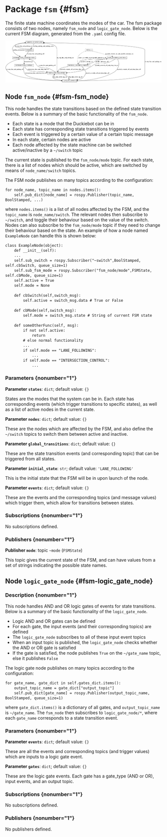 # Package `fsm` {#fsm}

The finite state machine coordinates the modes of the car. The fsm package consists of two nodes, namely `fsm_node` and `logic_gate_node`. Below is the current FSM diagram, generated from the `.yaml` config file.

![FSM diagram](fsm_default.png) 

## Node `fsm_node` {#fsm-fsm_node}

This node handles the state transitions based on the defined state transition events. Below is a summary of the basic functionality of the `fsm_node`.

* Each state is a mode that the Duckiebot can be in
* Each state has corresponding state transitions triggered by events
* Each event is triggered by a certain value of a certain topic message
* In each state, certain nodes are active
* Each node affected by the state machine can be switched active/inactive by a `~/switch` topic

The current state is published to the `fsm_node/mode` topic. For each state, there is a list of nodes which should be active, which are switched by means of `node_name/switch` topics.

The FSM node publishes on many topics according to the configuration:

    for node_name, topic_name in nodes.items():
        self.pub_dict[node_name] = rospy.Publisher(topic_name, BoolStamped, ...)

where `nodes.items()` is a list of all nodes affected by the FSM, and the `topic_name` is `node_name/switch`. The relevant nodes then subscribe to `~/switch`, and toggle their behaviour based on the value of the switch. Nodes can also subscribe to the `fsm_node/mode` topic if they need to change their behaviour based on the state. An example of how a node named `ExampleNode` can handle this is shown below:

    class ExampleNode(object):
        def __init__(self):
        ...
        self.sub_switch = rospy.Subscriber("~switch",BoolStamped, self.cbSwitch, queue_size=1)
        self.sub_fsm_mode = rospy.Subscriber("fsm_node/mode",FSMState, self.cbMode, queue_size=1)
        self.active = True
        self.mode = None

        def cbSwitch(self,switch_msg):
            self.active = switch_msg.data # True or False

        def cbMode(self,switch_msg):
            self.mode = switch_msg.state # String of current FSM state

        def someOtherFunc(self, msg):
            if not self.active:
                return
            # else normal functionality
            ...
            if self.mode == "LANE_FOLLOWING":
                ...
            if self.mode == "INTERSECTION_CONTROL":
                ...


### Parameters {nonumber="1"}

**Parameter `states`**: `dict`; default value: `{}`

States are the modes that the system can be in. Each state has corresponding events (which trigger transitions to specific states), as well as a list of active nodes in the current state.

**Parameter `nodes`**: `dict`; default value: `{}`

These are the nodes which are affected by the FSM, and also define the `~/switch` topics to switch them between active and inactive.

**Parameter `global_transitions`**: `dict`; default value: `{}`

These are the state transition events (and corresponding topic) that can be triggered from all states.

**Parameter `initial_state`**: `str`; default value: `'LANE_FOLLOWING'`

This is the initial state that the FSM will be in upon launch of the node.

**Parameter `events`**: `dict`; default value: `{}`

These are the events and the corresponding topics (and message values) which trigger them, which allow for transitions between states.

### Subscriptions {nonumber="1"}

No subscriptions defined.

### Publishers {nonumber="1"}

**Publisher `mode`**: topic `~mode` (`FSMState`)

This topic gives the current state of the FSM, and can have values from a set of strings indicating the possible state names.


## Node `logic_gate_node` {#fsm-logic_gate_node}

### Description {nonumber="1"}


This node handles AND and OR logic gates of events for state transitions. Below is a summary of the basic functionality of the `logic_gate_node`.

* Logic AND and OR gates can be defined
* For each gate, the input events (and their corresponding topics) are defined
* The `logic_gate_node` subscribes to all of these input event topics
* When an input topic is published, the `logic_gate_node` checks whether the AND or OR gate is satisfied
* If the gate is satisfied, the node publishes `True` on the `~/gate_name` topic, else it publishes `False`  

The logic gate node publishes on many topics according to the configuration:

    for gate_name, gate_dict in self.gates_dict.items():
        output_topic_name = gate_dict["output_topic"]
        self.pub_dict[gate_name] = rospy.Publisher(output_topic_name, BoolStamped, queue_size=1)

where `gate_dict.items()` is a dictionary of all gates, and `output_topic_name` is `~/gate_name`. The `fsm_node` then subscribes to `logic_gate_node/*`, where each `gate_name` corresponds to a state transition event. 


### Parameters {nonumber="1"}

**Parameter `events`**: `dict`; default value: `{}`

These are all the events and corresponding topics (and trigger values) which are inputs to a logic gate event.

**Parameter `gates`**: `dict`; default value: `{}`

These are the logic gate events. Each gate has a gate_type (AND or OR), input events, and an output topic.

### Subscriptions {nonumber="1"}

No subscriptions defined.

### Publishers {nonumber="1"}

No publishers defined.

